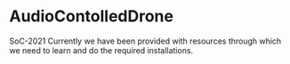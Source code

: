 # AudioContolledDrone
 SoC-2021
Currently we have been provided with resources through which we need to learn and do the required installations.
